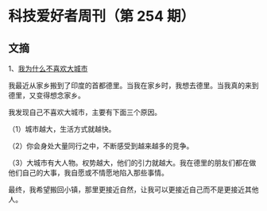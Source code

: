 # 科技爱好者周刊（第 254 期）

## 文摘

1、[我为什么不喜欢大城市](https://rohit.blog/towns/)

我最近从家乡搬到了印度的首都德里。当我在家乡时，我想去德里。当我真的来到德里，又变得想念家乡。

我发现自己不喜欢大城市，主要有下面三个原因。

（1）城市越大，生活方式就越快。

（2）你会身处大量同行之中，不断感受到越来越多的竞争。

（3）大城市有大人物。权势越大，他们的引力就越大。我在德里的朋友们都在做他们自己的大事，我自愿或不情愿地陷入那些事情。

最终，我希望搬回小镇，那里更接近自然，让我可以更接近自己而不是更接近其他人。
